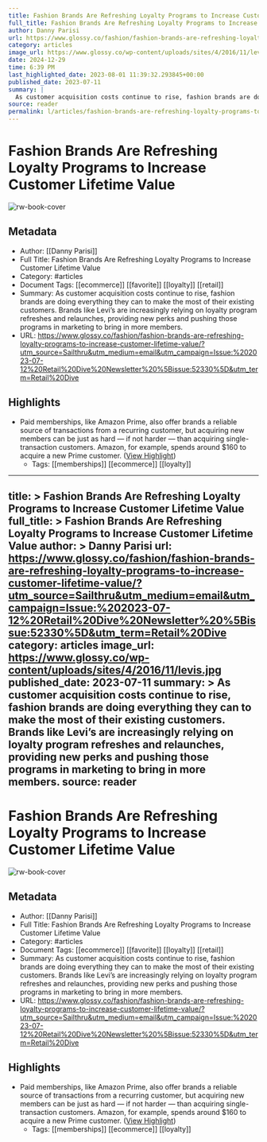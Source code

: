 ```yaml
---
title: Fashion Brands Are Refreshing Loyalty Programs to Increase Customer Lifetime Value
full_title: Fashion Brands Are Refreshing Loyalty Programs to Increase Customer Lifetime Value
author: Danny Parisi
url: https://www.glossy.co/fashion/fashion-brands-are-refreshing-loyalty-programs-to-increase-customer-lifetime-value/?utm_source=Sailthru&utm_medium=email&utm_campaign=Issue:%202023-07-12%20Retail%20Dive%20Newsletter%20%5Bissue:52330%5D&utm_term=Retail%20Dive
category: articles
image_url: https://www.glossy.co/wp-content/uploads/sites/4/2016/11/levis.jpg
date: 2024-12-29
time: 6:39 PM
last_highlighted_date: 2023-08-01 11:39:32.293845+00:00
published_date: 2023-07-11
summary: |
  As customer acquisition costs continue to rise, fashion brands are doing everything they can to make the most of their existing customers. Brands like Levi’s are increasingly relying on loyalty program refreshes and relaunches, providing new perks and pushing those programs in marketing to bring in more members.
source: reader
permalink: l/articles/fashion-brands-are-refreshing-loyalty-programs-to-increase-customer-lifetime-value
---
```

# Fashion Brands Are Refreshing Loyalty Programs to Increase Customer Lifetime Value

![rw-book-cover](https://www.glossy.co/wp-content/uploads/sites/4/2016/11/levis.jpg)

## Metadata
- Author: [[Danny Parisi]]
- Full Title: Fashion Brands Are Refreshing Loyalty Programs to Increase Customer Lifetime Value
- Category: #articles
- Document Tags: [[ecommerce]] [[favorite]] [[loyalty]] [[retail]] 
- Summary: As customer acquisition costs continue to rise, fashion brands are doing everything they can to make the most of their existing customers. Brands like Levi’s are increasingly relying on loyalty program refreshes and relaunches, providing new perks and pushing those programs in marketing to bring in more members.
- URL: https://www.glossy.co/fashion/fashion-brands-are-refreshing-loyalty-programs-to-increase-customer-lifetime-value/?utm_source=Sailthru&utm_medium=email&utm_campaign=Issue:%202023-07-12%20Retail%20Dive%20Newsletter%20%5Bissue:52330%5D&utm_term=Retail%20Dive

## Highlights
- Paid memberships, like Amazon Prime, also offer brands a reliable source of transactions from a recurring customer, but acquiring new members can be just as hard — if not harder — than acquiring single-transaction customers. Amazon, for example, spends around $160 to acquire a new Prime customer. ([View Highlight](https://read.readwise.io/read/01h6reat0g28h31syvt36byz2c))
    - Tags: [[memberships]] [[ecommerce]] [[loyalty]] 


---
title: >
  Fashion Brands Are Refreshing Loyalty Programs to Increase Customer Lifetime Value
full_title: >
  Fashion Brands Are Refreshing Loyalty Programs to Increase Customer Lifetime Value
author: >
  Danny Parisi
url: https://www.glossy.co/fashion/fashion-brands-are-refreshing-loyalty-programs-to-increase-customer-lifetime-value/?utm_source=Sailthru&utm_medium=email&utm_campaign=Issue:%202023-07-12%20Retail%20Dive%20Newsletter%20%5Bissue:52330%5D&utm_term=Retail%20Dive
category: articles
image_url: https://www.glossy.co/wp-content/uploads/sites/4/2016/11/levis.jpg
published_date: 2023-07-11
summary: >
  As customer acquisition costs continue to rise, fashion brands are doing everything they can to make the most of their existing customers. Brands like Levi’s are increasingly relying on loyalty program refreshes and relaunches, providing new perks and pushing those programs in marketing to bring in more members.
source: reader
---
# Fashion Brands Are Refreshing Loyalty Programs to Increase Customer Lifetime Value

![rw-book-cover](https://www.glossy.co/wp-content/uploads/sites/4/2016/11/levis.jpg)

## Metadata
- Author: [[Danny Parisi]]
- Full Title: Fashion Brands Are Refreshing Loyalty Programs to Increase Customer Lifetime Value
- Category: #articles
- Document Tags: [[ecommerce]] [[favorite]] [[loyalty]] [[retail]] 
- Summary: As customer acquisition costs continue to rise, fashion brands are doing everything they can to make the most of their existing customers. Brands like Levi’s are increasingly relying on loyalty program refreshes and relaunches, providing new perks and pushing those programs in marketing to bring in more members.
- URL: https://www.glossy.co/fashion/fashion-brands-are-refreshing-loyalty-programs-to-increase-customer-lifetime-value/?utm_source=Sailthru&utm_medium=email&utm_campaign=Issue:%202023-07-12%20Retail%20Dive%20Newsletter%20%5Bissue:52330%5D&utm_term=Retail%20Dive

## Highlights
- Paid memberships, like Amazon Prime, also offer brands a reliable source of transactions from a recurring customer, but acquiring new members can be just as hard — if not harder — than acquiring single-transaction customers. Amazon, for example, spends around $160 to acquire a new Prime customer. ([View Highlight](https://read.readwise.io/read/01h6reat0g28h31syvt36byz2c))
    - Tags: [[memberships]] [[ecommerce]] [[loyalty]] 


